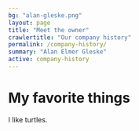 ```yaml
---
bg: "alan-gleske.png"
layout: page
title: "Meet the owner"
crawlertitle: "Our company history"
permalink: /company-history/
summary: "Alan Elmer Gleske"
active: company-history
---
```


# My favorite things

I like turtles.
